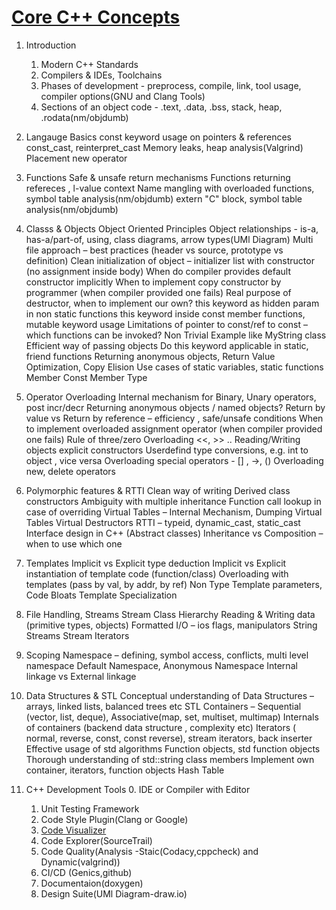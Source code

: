 # [Core C++ Concepts](Core_C++)

1. Introduction
    1. Modern C++ Standards
    2. Compilers & IDEs, Toolchains
    3. Phases of development - preprocess, compile, link, tool usage, compiler options(GNU and Clang Tools)
    4. Sections of an object code - .text, .data, .bss, stack, heap, .rodata(nm/objdumb)

2. Langauge Basics
    const keyword usage on pointers & references
    const_cast, reinterpret_cast
    Memory leaks, heap analysis(Valgrind)
    Placement new operator

3. Functions
    Safe & unsafe return mechanisms
    Functions returning refereces , l-value context
    Name mangling with overloaded functions, symbol table analysis(nm/objdumb)
    extern "C" block, symbol table analysis(nm/objdumb)

4. Classs & Objects
    Object Oriented Principles
    Object relationships - is-a, has-a/part-of, using, class diagrams, arrow types(UMl Diagram)
    Multi file approach – best practices (header vs source, prototype vs definition)
    Clean initialization of object – initializer list with constructor (no assignment inside body)
    When do compiler provides default constructor implicitly
    When to implement copy constructor by programmer (when compiler provided one fails)
    Real purpose of destructor, when to implement our own?
    this keyword as hidden param in non static functions
    this keyword inside const member functions, mutable keyword usage
    Limitations of pointer to const/ref to const – which functions can be invoked?
    Non Trivial Example like MyString class
    Efficient way of passing objects
    Do this keyword applicable in static, friend functions
    Returning anonymous objects, Return Value Optimization, Copy Elision 
    Use cases of static variables, static functions
    Member Const
    Member Type

5. Operator Overloading
    Internal mechanism for Binary, Unary operators, post incr/decr
    Returning anonymous objects / named objects?
    Return by value vs Return by reference – efficiency , safe/unsafe conditions
    When to implement overloaded assignment operator (when compiler provided one fails)
    Rule of three/zero
    Overloading <<, >>  .. Reading/Writing objects
    explicit constructors
    Userdefind type conversions, e.g. int to object , vice versa
    Overloading special operators - [] , ->, ()
    Overloading new, delete operators

6. Polymorphic features & RTTI 
    Clean way of writing Derived class constructors
    Ambiguity with multiple inheritance
    Function call lookup in case of overriding
    Virtual Tables – Internal Mechanism, Dumping Virtual Tables
    Virtual Destructors
    RTTI – typeid, dynamic_cast, static_cast
    Interface design in C++ (Abstract classes)
    Inheritance vs Composition – when to use which one

7. Templates
    Implicit vs Explicit type deduction
    Implicit vs Explicit instantiation of template code (function/class)
    Overloading with templates (pass by val, by addr, by ref)
    Non Type Template parameters, Code Bloats
    Template Specialization

8. File Handling, Streams
    Stream Class Hierarchy
    Reading & Writing data (primitive types, objects)
    Formatted I/O – ios flags, manipulators
    String Streams
    Stream Iterators

9. Scoping
    Namespace – defining, symbol access, conflicts, multi level namespace
    Default Namespace, Anonymous Namespace
    Internal linkage vs External linkage

10. Data Structures & STL
    Conceptual understanding of Data Structures – arrays, linked lists, balanced trees etc
    STL Containers – Sequential (vector, list, deque), Associative(map, set, multiset, multimap)
    Internals of containers (backend data structure , complexity etc)
    Iterators ( normal, reverse, const, const reverse), stream iterators, back inserter
    Effective usage of std algorithms
    Function objects, std function objects
    Thorough understanding of std::string class members
    Implement own container, iterators, function objects
    Hash Table

11. C++ Development Tools
    0. IDE or Compiler with Editor
    1. Unit Testing Framework
    2. Code Style Plugin(Clang or Google)
    3. [Code Visualizer](http://www.pythontutor.com/cpp.html#mode=edit)
    4. Code Explorer(SourceTrail)
    5. Code Quality(Analysis -Staic(Codacy,cppcheck) and Dynamic(valgrind))
    6. CI/CD (Genics,github)
    7. Documentaion(doxygen)
    8. Design Suite(UMl Diagram-draw.io)